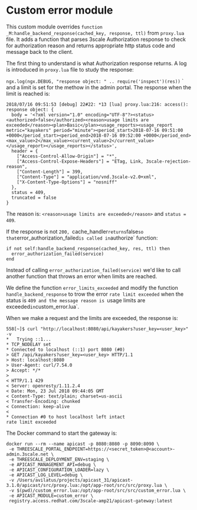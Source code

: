 # Custom error module
This custom module overrides `function _M:handle_backend_response(cached_key, response, ttl)` from `proxy.lua` file. It adds a function that parses 3scale Authorization response to check for authorization reason and returns appropriate http status code and message back to the client.

The first thing to understand is what Authorization response returns. A log is introduced in `proxy.lua` file to study the response: 

`ngx.log(ngx.DEBUG, "response object: " .. require('inspect')(res))`
`
and a limit is set for the methow in the admin portal. 
The response when the limit is reached is: 

```
2018/07/16 09:51:53 [debug] 22#22: *13 [lua] proxy.lua:216: access(): response object: {
  body = '<?xml version="1.0" encoding="UTF-8"?><status><authorized>false</authorized><reason>usage limits are exceeded</reason><plan>Basic</plan><usage_reports><usage_report metric="kayakers" period="minute"><period_start>2018-07-16 09:51:00 +0000</period_start><period_end>2018-07-16 09:52:00 +0000</period_end><max_value>2</max_value><current_value>2</current_value></usage_report></usage_reports></status>',
  header = {
    ["Access-Control-Allow-Origin"] = "*",
    ["Access-Control-Expose-Headers"] = "ETag, Link, 3scale-rejection-reason",
    ["Content-Length"] = 399,
    ["Content-Type"] = "application/vnd.3scale-v2.0+xml",
    ["X-Content-Type-Options"] = "nosniff"
  },
  status = 409,
  truncated = false
}
```

The reason is: 
`<reason>usage limits are exceeded</reason>` and `status = 409`.

If the response is not `200, `cache_handler` returns `false` so that `error_authorization_failed` is called in `authorize` function:

    if not self:handle_backend_response(cached_key, res, ttl) then
      error_authorization_failed(service)
    end

Instead of calling `error_authorization_failed(service)` we'd like to call another function that throws an error when limits are reached. 

We define the function `error_limits_exceeded` and modify the function `handle_backend_response` to trow the error `rate limit exceeded` when the status is `409 and the message reason is `usage limits are exceeded` in `custom_error.lua`.

When we make a request and the limits are exceeded, the response is: 

    558[~]$ curl "http://localhost:8080/api/kayakers?user_key=<user_key>" -v
    *   Trying ::1...
    * TCP_NODELAY set
    * Connected to localhost (::1) port 8080 (#0)
    > GET /api/kayakers?user_key=<user_key> HTTP/1.1
    > Host: localhost:8080
    > User-Agent: curl/7.54.0
    > Accept: */*
    >
    < HTTP/1.1 429
    < Server: openresty/1.11.2.4
    < Date: Mon, 23 Jul 2018 09:44:05 GMT
    < Content-Type: text/plain; charset=us-ascii
    < Transfer-Encoding: chunked
    < Connection: keep-alive
    <
    * Connection #0 to host localhost left intact
    rate limit exceeded


The Docker command to start the gateway is: 

```
docker run --rm --name apicast -p 8080:8080 -p 8090:8090 \
 -e THREESCALE_PORTAL_ENDPOINT=https://<secret_token>@<account>-admin.3scale.net \
 -e THREESCALE_DEPLOYMENT_ENV=staging \
 -e APICAST_MANAGEMENT_API=debug \
 -e APICAST_CONFIGURATION_LOADER=lazy \
 -e APICAST_LOG_LEVEL=debug \
 -v /Users/avilatus/projects/apicast_31/apicast-3.1.0/apicast/src/proxy.lua:/opt/app-root/src/src/proxy.lua \
 -v $(pwd)/custom_error.lua:/opt/app-root/src/src/custom_error.lua \
 -e APICAST_MODULE=custom_error \
 registry.access.redhat.com/3scale-amp21/apicast-gateway:latest
 ```